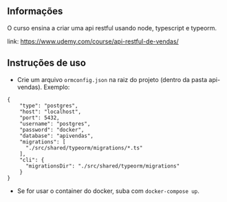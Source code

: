 ## Informações
O curso ensina a criar uma api restful usando node, typescript e typeorm.

link: https://www.udemy.com/course/api-restful-de-vendas/


## Instruções de uso

* Crie um arquivo `ormconfig.json` na raiz do projeto (dentro da pasta api-vendas).
Exemplo:

```
{
    "type": "postgres",
    "host": "localhost",
    "port": 5432,
    "username": "postgres",
    "password": "docker",
    "database": "apivendas",
    "migrations": [
      "./src/shared/typeorm/migrations/*.ts"
    ],
    "cli": {
      "migrationsDir": "./src/shared/typeorm/migrations"
    }
}
```

* Se for usar o container do docker, suba com `docker-compose up`.

